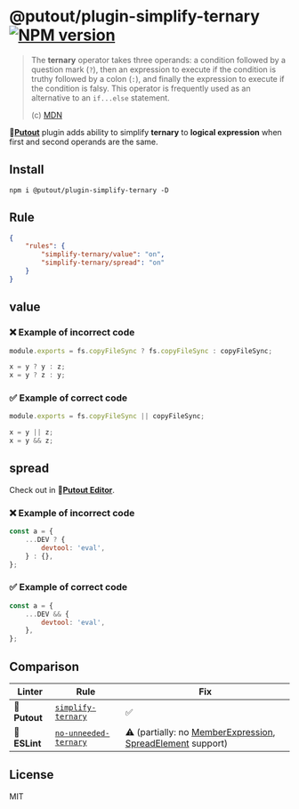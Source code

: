 # @putout/plugin-simplify-ternary [![NPM version][NPMIMGURL]][NPMURL]

[NPMIMGURL]: https://img.shields.io/npm/v/@putout/plugin-simplify-ternary.svg?style=flat&longCache=true
[NPMURL]: https://npmjs.org/package/@putout/plugin-simplify-ternary "npm"

> The **ternary** operator takes three operands: a condition followed by a question mark (`?`), then an expression to execute if the condition is truthy followed by a colon (`:`), and finally the expression to execute if the condition is falsy. This operator is frequently used as an alternative to an `if...else` statement.
>
> (c) [MDN](https://developer.mozilla.org/en-US/docs/Web/JavaScript/Reference/Operators/Conditional_Operator)

🐊[**Putout**](https://github.com/coderaiser/putout) plugin adds ability to simplify **ternary** to **logical expression** when first and second operands are the same.

## Install

```
npm i @putout/plugin-simplify-ternary -D
```

## Rule

```json
{
    "rules": {
        "simplify-ternary/value": "on",
        "simplify-ternary/spread": "on"
    }
}
```

## value

### ❌ Example of incorrect code

```js
module.exports = fs.copyFileSync ? fs.copyFileSync : copyFileSync;

x = y ? y : z;
x = y ? z : y;
```

### ✅ Example of correct code

```js
module.exports = fs.copyFileSync || copyFileSync;

x = y || z;
x = y && z;
```

## spread

Check out in 🐊[**Putout Editor**](https://putout.cloudcmd.io/#/gist/8bbef76b11de45eb97e4f5647d9266bb/06840d9788ea4a2d48656331283f8da123d1e8fa).

### ❌ Example of incorrect code

```js
const a = {
    ...DEV ? {
        devtool: 'eval',
    } : {},
};
```

### ✅ Example of correct code

```js
const a = {
    ...DEV && {
        devtool: 'eval',
    },
};

```

## Comparison

Linter | Rule | Fix
--------|-------|------------|
🐊 **Putout**| [`simplify-ternary`](https://github.com/coderaiser/putout/tree/master/packages/plugin-simplify-ternary#readme)| ✅
🦕 **ESLint** | [`no-unneeded-ternary`](https://eslint.org/docs/rules/no-unneeded-ternary) | ⚠️ (partially: no [MemberExpression](https://babeljs.io/docs/en/babel-types#memberexpression), [SpreadElement](https://babeljs.io/docs/en/babel-types#spreadelement) support)

## License

MIT
